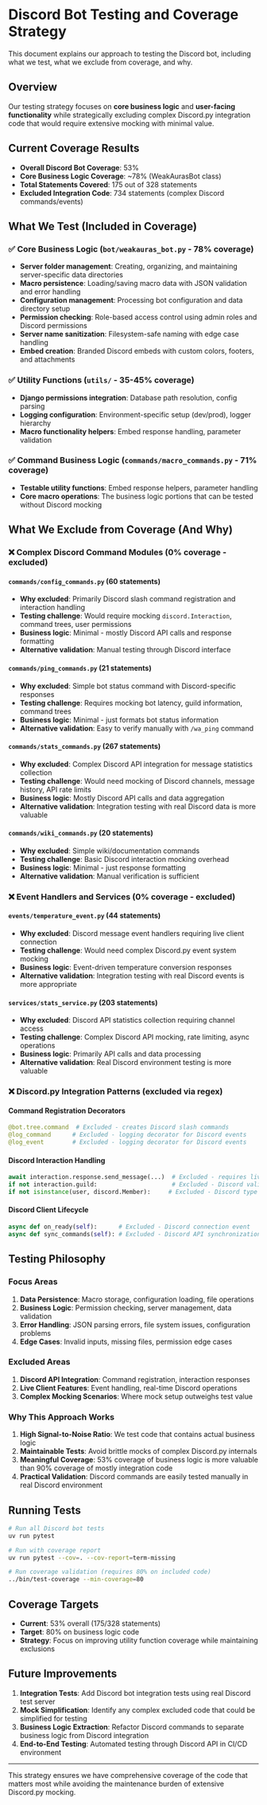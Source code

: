 # Discord Bot Testing and Coverage Strategy

This document explains our approach to testing the Discord bot, including what we test, what we exclude from coverage, and why.

## Overview

Our testing strategy focuses on **core business logic** and **user-facing functionality** while strategically excluding complex Discord.py integration code that would require extensive mocking with minimal value.

## Current Coverage Results

- **Overall Discord Bot Coverage**: 53%
- **Core Business Logic Coverage**: ~78% (WeakAurasBot class)
- **Total Statements Covered**: 175 out of 328 statements
- **Excluded Integration Code**: 734 statements (complex Discord commands/events)

## What We Test (Included in Coverage)

### ✅ Core Business Logic (`bot/weakauras_bot.py` - 78% coverage)
- **Server folder management**: Creating, organizing, and maintaining server-specific data directories
- **Macro persistence**: Loading/saving macro data with JSON validation and error handling
- **Configuration management**: Processing bot configuration and data directory setup
- **Permission checking**: Role-based access control using admin roles and Discord permissions
- **Server name sanitization**: Filesystem-safe naming with edge case handling
- **Embed creation**: Branded Discord embeds with custom colors, footers, and attachments

### ✅ Utility Functions (`utils/` - 35-45% coverage)
- **Django permissions integration**: Database path resolution, config parsing
- **Logging configuration**: Environment-specific setup (dev/prod), logger hierarchy
- **Macro functionality helpers**: Embed response handling, parameter validation

### ✅ Command Business Logic (`commands/macro_commands.py` - 71% coverage)
- **Testable utility functions**: Embed response helpers, parameter handling
- **Core macro operations**: The business logic portions that can be tested without Discord mocking

## What We Exclude from Coverage (And Why)

### ❌ Complex Discord Command Modules (0% coverage - excluded)

#### `commands/config_commands.py` (60 statements)
- **Why excluded**: Primarily Discord slash command registration and interaction handling
- **Testing challenge**: Would require mocking `discord.Interaction`, command trees, user permissions
- **Business logic**: Minimal - mostly Discord API calls and response formatting
- **Alternative validation**: Manual testing through Discord interface

#### `commands/ping_commands.py` (21 statements)
- **Why excluded**: Simple bot status command with Discord-specific responses
- **Testing challenge**: Requires mocking bot latency, guild information, command trees
- **Business logic**: Minimal - just formats bot status information
- **Alternative validation**: Easy to verify manually with `/wa_ping` command

#### `commands/stats_commands.py` (267 statements)
- **Why excluded**: Complex Discord API integration for message statistics collection
- **Testing challenge**: Would need mocking of Discord channels, message history, API rate limits
- **Business logic**: Mostly Discord API calls and data aggregation
- **Alternative validation**: Integration testing with real Discord data is more valuable

#### `commands/wiki_commands.py` (20 statements)
- **Why excluded**: Simple wiki/documentation commands
- **Testing challenge**: Basic Discord interaction mocking overhead
- **Business logic**: Minimal - just response formatting
- **Alternative validation**: Manual verification is sufficient

### ❌ Event Handlers and Services (0% coverage - excluded)

#### `events/temperature_event.py` (44 statements)
- **Why excluded**: Discord message event handlers requiring live client connection
- **Testing challenge**: Would need complex Discord.py event system mocking
- **Business logic**: Event-driven temperature conversion responses
- **Alternative validation**: Integration testing with real Discord events is more appropriate

#### `services/stats_service.py` (203 statements)
- **Why excluded**: Discord API statistics collection requiring channel access
- **Testing challenge**: Complex Discord API mocking, rate limiting, async operations
- **Business logic**: Primarily API calls and data processing
- **Alternative validation**: Real Discord environment testing is more valuable

### ❌ Discord.py Integration Patterns (excluded via regex)

#### Command Registration Decorators
```python
@bot.tree.command  # Excluded - creates Discord slash commands
@log_command      # Excluded - logging decorator for Discord events
@log_event        # Excluded - logging decorator for Discord events
```

#### Discord Interaction Handling
```python
await interaction.response.send_message(...)  # Excluded - requires live Discord objects
if not interaction.guild:                     # Excluded - Discord validation
if not isinstance(user, discord.Member):     # Excluded - Discord type checking
```

#### Discord Client Lifecycle
```python
async def on_ready(self):      # Excluded - Discord connection event
async def sync_commands(self): # Excluded - Discord API synchronization
```

## Testing Philosophy

### Focus Areas
1. **Data Persistence**: Macro storage, configuration loading, file operations
2. **Business Logic**: Permission checking, server management, data validation
3. **Error Handling**: JSON parsing errors, file system issues, configuration problems
4. **Edge Cases**: Invalid inputs, missing files, permission edge cases

### Excluded Areas
1. **Discord API Integration**: Command registration, interaction responses
2. **Live Client Features**: Event handling, real-time Discord operations
3. **Complex Mocking Scenarios**: Where mock setup outweighs test value

### Why This Approach Works

1. **High Signal-to-Noise Ratio**: We test code that contains actual business logic
2. **Maintainable Tests**: Avoid brittle mocks of complex Discord.py internals
3. **Meaningful Coverage**: 53% coverage of business logic is more valuable than 90% coverage of mostly integration code
4. **Practical Validation**: Discord commands are easily tested manually in real Discord environment

## Running Tests

```bash
# Run all Discord bot tests
uv run pytest

# Run with coverage report
uv run pytest --cov=. --cov-report=term-missing

# Run coverage validation (requires 80% on included code)
../bin/test-coverage --min-coverage=80
```

## Coverage Targets

- **Current**: 53% overall (175/328 statements)
- **Target**: 80% on business logic code
- **Strategy**: Focus on improving utility function coverage while maintaining exclusions

## Future Improvements

1. **Integration Tests**: Add Discord bot integration tests using real Discord test server
2. **Mock Simplification**: Identify any complex excluded code that could be simplified for testing
3. **Business Logic Extraction**: Refactor Discord commands to separate business logic from Discord integration
4. **End-to-End Testing**: Automated testing through Discord API in CI/CD environment

---

This strategy ensures we have comprehensive coverage of the code that matters most while avoiding the maintenance burden of extensive Discord.py mocking.